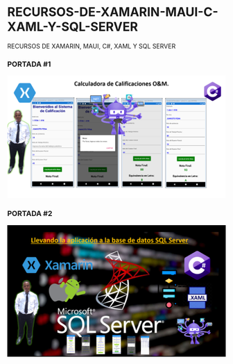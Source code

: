 # RECURSOS-DE-XAMARIN-MAUI-C-XAML-Y-SQL-SERVER
RECURSOS DE XAMARIN, MAUI, C#, XAML Y SQL SERVER

### PORTADA #1

![](CALIFICACION1.png)

### PORTADA #2

![](CALIFICACION2.png)
